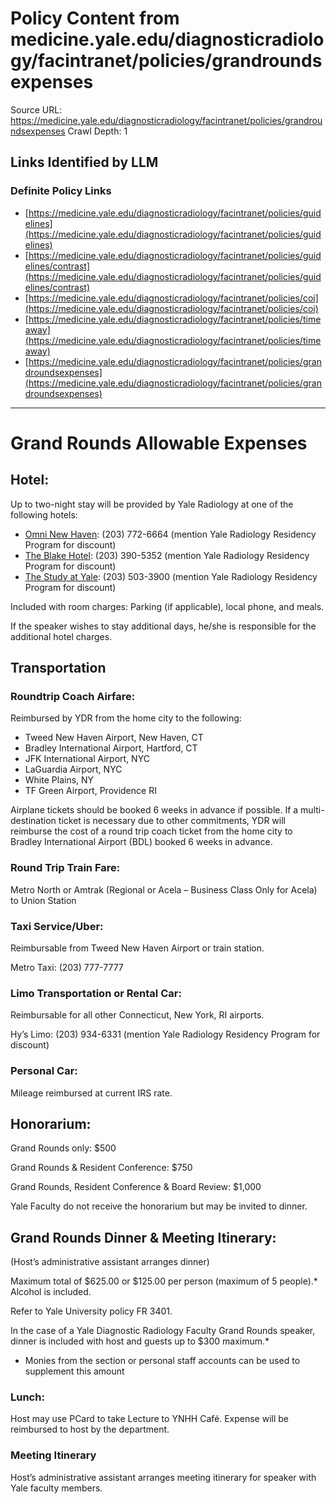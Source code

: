 # Policy Content from medicine.yale.edu/diagnosticradiology/facintranet/policies/grandroundsexpenses

Source URL: https://medicine.yale.edu/diagnosticradiology/facintranet/policies/grandroundsexpenses
Crawl Depth: 1

## Links Identified by LLM

### Definite Policy Links

- [https://medicine.yale.edu/diagnosticradiology/facintranet/policies/guidelines](https://medicine.yale.edu/diagnosticradiology/facintranet/policies/guidelines)
- [https://medicine.yale.edu/diagnosticradiology/facintranet/policies/guidelines/contrast](https://medicine.yale.edu/diagnosticradiology/facintranet/policies/guidelines/contrast)
- [https://medicine.yale.edu/diagnosticradiology/facintranet/policies/coi](https://medicine.yale.edu/diagnosticradiology/facintranet/policies/coi)
- [https://medicine.yale.edu/diagnosticradiology/facintranet/policies/timeaway](https://medicine.yale.edu/diagnosticradiology/facintranet/policies/timeaway)
- [https://medicine.yale.edu/diagnosticradiology/facintranet/policies/grandroundsexpenses](https://medicine.yale.edu/diagnosticradiology/facintranet/policies/grandroundsexpenses)

---

# Grand Rounds Allowable Expenses

## **Hotel:**

Up to two-night stay will be provided by Yale Radiology at one of the following hotels:

* [Omni New Haven](https://www.omnihotels.com/hotels/new-haven-yale): (203) 772-6664 (mention Yale Radiology Residency Program for discount)
* [The Blake Hotel](https://www.theblakenewhaven.com): (203) 390-5352 (mention Yale Radiology Residency Program for discount)
* [The Study at Yale](https://www.thestudyatyale.com): (203) 503-3900 (mention Yale Radiology Residency Program for discount)

Included with room charges: Parking (if applicable), local phone, and meals.

If the speaker wishes to stay additional days, he/she is responsible for the additional hotel charges.

## Transportation

### Roundtrip Coach Airfare:

Reimbursed by YDR from the home city to the following:

* Tweed New Haven Airport, New Haven, CT
* Bradley International Airport, Hartford, CT
* JFK International Airport, NYC
* LaGuardia Airport, NYC
* White Plains, NY
* TF Green Airport, Providence RI

Airplane tickets should be booked 6 weeks in advance if possible. If a multi-destination ticket is necessary due to other commitments, YDR will reimburse the cost of a round trip coach ticket from the home city to Bradley International Airport (BDL) booked 6 weeks in advance.

### Round Trip Train Fare:

Metro North or Amtrak (Regional or Acela – Business Class Only for Acela) to Union Station

### Taxi Service/Uber:

Reimbursable from Tweed New Haven Airport or train station.

Metro Taxi: (203) 777-7777

### Limo Transportation or Rental Car:

Reimbursable for all other Connecticut, New York, RI airports.

Hy’s Limo: (203) 934-6331 (mention Yale Radiology Residency Program for discount)

### Personal Car:

Mileage reimbursed at current IRS rate.

## Honorarium:

Grand Rounds only: $500

Grand Rounds & Resident Conference: $750

Grand Rounds, Resident Conference & Board Review: $1,000

Yale Faculty do not receive the honorarium but may be invited to dinner.

## Grand Rounds Dinner & Meeting Itinerary:

(Host’s administrative assistant arranges dinner)

Maximum total of $625.00 or $125.00 per person (maximum of 5 people).* Alcohol is included.

Refer to Yale University policy FR 3401.

In the case of a Yale Diagnostic Radiology Faculty Grand Rounds speaker, dinner is included with host and guests up to $300 maximum.*

* Monies from the section or personal staff accounts can be used to supplement this amount

### Lunch:

Host may use PCard to take Lecture to YNHH Café. Expense will be reimbursed to host by the department.

### Meeting Itinerary

Host’s administrative assistant arranges meeting itinerary for speaker with Yale faculty members.